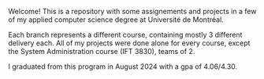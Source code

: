Welcome!
This is a repository with some assignements and projects in a few of my applied computer science degree at Université de Montréal.

Each branch represents a different course, containing mostly 3 different delivery each.
All of my projects were done alone for every course, except the System Administration course (IFT 3830), teams of 2.

I graduated from this program in August 2024 with a gpa of 4.06/4.30.

